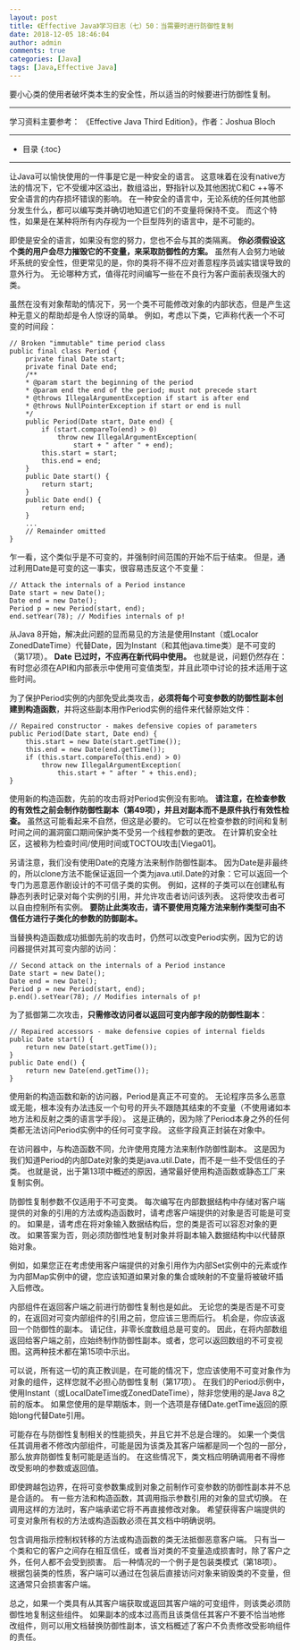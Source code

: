 ```yaml
---
layout: post
title: 《Effective Java》学习日志（七）50：当需要时进行防御性复制
date: 2018-12-05 18:46:04
author: admin
comments: true
categories: [Java]
tags: [Java,Effective Java]
---
```


要小心类的使用者破坏类本生的安全性，所以适当的时候要进行防御性复制。

<!-- more -->

---

学习资料主要参考： 《Effective Java Third Edition》，作者：Joshua Bloch

---




* 目录
{:toc}

---

让Java可以愉快使用的一件事是它是一种安全的语言。 
这意味着在没有native方法的情况下，它不受缓冲区溢出，数组溢出，野指针以及其他困扰C和C ++等不安全语言的内存损坏错误的影响。 
在一种安全的语言中，无论系统的任何其他部分发生什么，都可以编写类并确切地知道它们的不变量将保持不变。 
而这个特性，如果是在某种将所有内存视为一个巨型阵列的语言中，是不可能的。

即使是安全的语言，如果没有您的努力，您也不会与其的类隔离。 
**你必须假设这个类的用户会尽力摧毁它的不变量，来采取防御性的方案。** 
虽然有人会努力地破坏系统的安全性，但更常见的是，你的类将不得不应对善意程序员诚实错误导致的意外行为。 
无论哪种方式，值得花时间编写一些在不良行为客户面前表现强大的类。

虽然在没有对象帮助的情况下，另一个类不可能修改对象的内部状态，但是产生这种无意义的帮助却是令人惊讶的简单。 
例如，考虑以下类，它声称代表一个不可变的时间段：

    // Broken "immutable" time period class
    public final class Period {
        private final Date start;
        private final Date end;
        /**
        * @param start the beginning of the period
        * @param end the end of the period; must not precede start
        * @throws IllegalArgumentException if start is after end
        * @throws NullPointerException if start or end is null
        */
        public Period(Date start, Date end) {
            if (start.compareTo(end) > 0)
                throw new IllegalArgumentException(
                    start + " after " + end);
            this.start = start;
            this.end = end;
        }
        public Date start() {
            return start;
        }
        public Date end() {
            return end;
        }
        ...
        // Remainder omitted
    }

乍一看，这个类似乎是不可变的，并强制时间范围的开始不后于结束。 
但是，通过利用Date是可变的这一事实，很容易违反这个不变量：

    // Attack the internals of a Period instance
    Date start = new Date();
    Date end = new Date();
    Period p = new Period(start, end);
    end.setYear(78); // Modifies internals of p!

从Java 8开始，解决此问题的显而易见的方法是使用Instant（或Localor ZonedDateTime）代替Date，因为Instant（和其他java.time类）是不可变的（第17项）。 
**Date 已过时，不应再在新代码中使用。** 
也就是说，问题仍然存在：有时您必须在API和内部表示中使用可变值类型，并且此项中讨论的技术适用于这些时间。

为了保护Period实例的内部免受此类攻击，**必须将每个可变参数的防御性副本创建到构造函数**，并将这些副本用作Period实例的组件来代替原始文件：

    // Repaired constructor - makes defensive copies of parameters
    public Period(Date start, Date end) {
        this.start = new Date(start.getTime());
        this.end = new Date(end.getTime());
        if (this.start.compareTo(this.end) > 0)
            throw new IllegalArgumentException(
                this.start + " after " + this.end);
    }

使用新的构造函数，先前的攻击将对Period实例没有影响。
**请注意，在检查参数的有效性之前会制作防御性副本（第49项），并且对副本而不是原件执行有效性检查。**
虽然这可能看起来不自然，但这是必要的。
它可以在检查参数的时间和复制时间之间的漏洞窗口期间保护类不受另一个线程参数的更改。
在计算机安全社区，这被称为检查时间/使用时间或TOCTOU攻击[Viega01]。

另请注意，我们没有使用Date的克隆方法来制作防御性副本。
因为Date是非最终的，所以clone方法不能保证返回一个类为java.util.Date的对象：它可以返回一个专门为恶意恶作剧设计的不可信子类的实例。
例如，这样的子类可以在创建私有静态列表时记录对每个实例的引用，并允许攻击者访问该列表。
这将使攻击者可以自由控制所有实例。
**要防止此类攻击，请不要使用克隆方法来制作类型可由不信任方进行子类化的参数的防御副本。**

当替换构造函数成功抵御先前的攻击时，仍然可以改变Period实例，因为它的访问器提供对其可变内部的访问：

    // Second attack on the internals of a Period instance
    Date start = new Date();
    Date end = new Date();
    Period p = new Period(start, end);
    p.end().setYear(78); // Modifies internals of p!

为了抵御第二次攻击，**只需修改访问者以返回可变内部字段的防御性副本**：
    
    // Repaired accessors - make defensive copies of internal fields
    public Date start() {
        return new Date(start.getTime());
    }
    public Date end() {
        return new Date(end.getTime());
    }

使用新的构造函数和新的访问器，Period是真正不可变的。 
无论程序员多么恶意或无能，根本没有办法违反一个句号的开头不跟随其结束的不变量（不使用诸如本地方法和反射之类的语言学手段）。
这是正确的，因为除了Period本身之外的任何类都无法访问Period实例中的任何可变字段。 
这些字段真正封装在对象中。

在访问器中，与构造函数不同，允许使用克隆方法来制作防御性副本。 
这是因为我们知道Period的内部Date对象的类是java.util.Date，而不是一些不受信任的子类。 
也就是说，出于第13项中概述的原因，通常最好使用构造函数或静态工厂来复制实例。

防御性复制参数不仅适用于不可变类。
每次编写在内部数据结构中存储对客户端提供的对象的引用的方法或构造函数时，请考虑客户端提供的对象是否可能是可变的。
如果是，请考虑在将对象输入数据结构后，您的类是否可以容忍对象的更改。
如果答案为否，则必须防御性地复制对象并将副本输入数据结构中以代替原始对象。

例如，如果您正在考虑使用客户端提供的对象引用作为内部Set实例中的元素或作为内部Map实例中的键，您应该知道如果对象的集合或映射的不变量将被破坏插入后修改。

内部组件在返回客户端之前进行防御性复制也是如此。
无论您的类是否是不可变的，在返回对可变内部组件的引用之前，您应该三思而后行。
机会是，你应该返回一个防御性的副本。
请记住，非零长度数组总是可变的。
因此，在将内部数组返回给客户端之前，应始终制作防御性副本。或者，您可以返回数组的不可变视图。这两种技术都在第15项中示出。

可以说，所有这一切的真正教训是，在可能的情况下，您应该使用不可变对象作为对象的组件，这样您就不必担心防御性复制（第17项）。
在我们的Period示例中，使用Instant（或LocalDateTime或ZonedDateTime），除非您使用的是Java 8之前的版本。
如果您使用的是早期版本，则一个选项是存储Date.getTime返回的原始long代替Date引用。

可能存在与防御性复制相关的性能损失，并且它并不总是合理的。
如果一个类信任其调用者不修改内部组件，可能是因为该类及其客户端都是同一个包的一部分，那么放弃防御性复制可能是适当的。
在这些情况下，类文档应明确调用者不得修改受影响的参数或返回值。

即使跨越包边界，在将可变参数集成到对象之前制作可变参数的防御性副本并不总是合适的。
有一些方法和构造函数，其调用指示参数引用的对象的显式切换。
在调用这样的方法时，客户端承诺它将不再直接修改对象。
希望获得客户端提供的可变对象所有权的方法或构造函数必须在其文档中明确说明。

包含调用指示控制权转移的方法或构造函数的类无法抵御恶意客户端。
只有当一个类和它的客户之间存在相互信任，或者当对类的不变量造成损害时，除了客户之外，任何人都不会受到损害。
后一种情况的一个例子是包装类模式（第18项）。
根据包装类的性质，客户端可以通过在包装后直接访问对象来销毁类的不变量，但这通常只会损害客户端。

总之，如果一个类具有从其客户端获取或返回其客户端的可变组件，则该类必须防御性地复制这些组件。
如果副本的成本过高而且该类信任其客户不要不恰当地修改组件，则可以用文档替换防御性副本，该文档概述了客户不负责修改受影响组件的责任。

